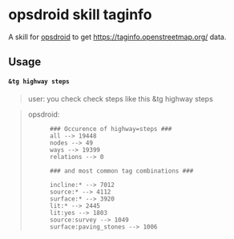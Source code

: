 # opsdroid skill taginfo

A skill for [opsdroid](https://github.com/opsdroid/opsdroid) to get https://taginfo.openstreetmap.org/ data.


## Usage

#### `&tg highway steps`


> user: you check check steps like this &tg highway steps

> opsdroid: 
>
>           ### Occurence of highway=steps ###
>           all --> 19448
>           nodes --> 49
>           ways --> 19399
>           relations --> 0
>
>           ### and most common tag combinations ###
>
>           incline:* --> 7012
>           source:* --> 4112
>           surface:* --> 3920
>           lit:* --> 2445
>           lit:yes --> 1803
>           source:survey --> 1049
>           surface:paving_stones --> 1006

